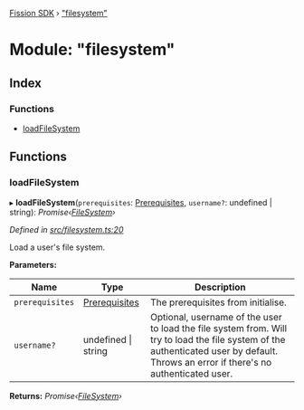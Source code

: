 [Fission SDK](../README.md) › ["filesystem"](_filesystem_.md)

# Module: "filesystem"

## Index

### Functions

* [loadFileSystem](_filesystem_.md#loadfilesystem)

## Functions

###  loadFileSystem

▸ **loadFileSystem**(`prerequisites`: [Prerequisites](_ucan_prerequisites_.md#prerequisites), `username?`: undefined | string): *Promise‹[FileSystem](../classes/_fs_filesystem_.filesystem.md)›*

*Defined in [src/filesystem.ts:20](https://github.com/fission-suite/webnative/blob/74901c2/src/filesystem.ts#L20)*

Load a user's file system.

**Parameters:**

Name | Type | Description |
------ | ------ | ------ |
`prerequisites` | [Prerequisites](_ucan_prerequisites_.md#prerequisites) | The prerequisites from initialise. |
`username?` | undefined &#124; string | Optional, username of the user to load the file system from.                 Will try to load the file system of the authenticated user                 by default. Throws an error if there's no authenticated user.  |

**Returns:** *Promise‹[FileSystem](../classes/_fs_filesystem_.filesystem.md)›*
